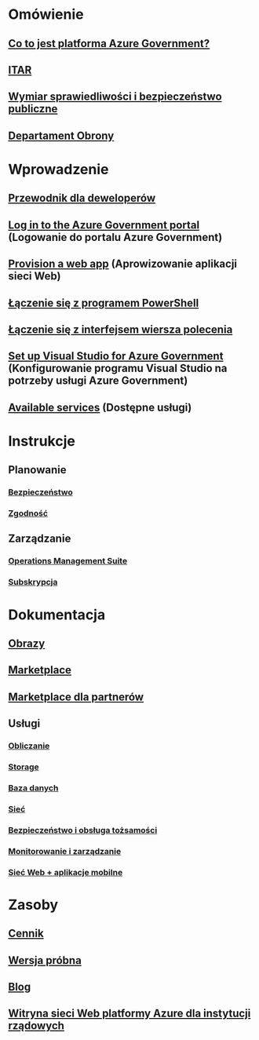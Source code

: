 # Omówienie
## [Co to jest platforma Azure Government?](documentation-government-welcome.md)
## [ITAR](documentation-government-overview-itar.md)
## [Wymiar sprawiedliwości i bezpieczeństwo publiczne](documentation-government-overview-jps.md)
## [Departament Obrony](documentation-government-overview-dod.md)

# Wprowadzenie
## [Przewodnik dla deweloperów](documentation-government-developer-guide.md)
## [Log in to the Azure Government portal](documentation-government-get-started-connect-with-portal.md) (Logowanie do portalu Azure Government)
## [Provision a web app](documentation-government-howto-deploy-webandmobile.md) (Aprowizowanie aplikacji sieci Web)
## [Łączenie się z programem PowerShell](documentation-government-get-started-connect-with-ps.md)
## [Łączenie się z interfejsem wiersza polecenia](documentation-government-get-started-connect-with-cli.md)
## [Set up Visual Studio for Azure Government](documentation-government-get-started-connect-with-vs.md) (Konfigurowanie programu Visual Studio na potrzeby usługi Azure Government)
## [Available services](documentation-government-services.md) (Dostępne usługi)

# Instrukcje
## Planowanie
### [Bezpieczeństwo](documentation-government-plan-security.md)
### [Zgodność](documentation-government-plan-compliance.md)
## Zarządzanie
### [Operations Management Suite](documentation-government-manage-oms.md)
### [Subskrypcja](documentation-government-manage-subscriptions.md)


# Dokumentacja
## [Obrazy](documentation-government-image-gallery.md)
## [Marketplace](documentation-government-manage-marketplace.md)
## [Marketplace dla partnerów](documentation-government-manage-marketplace-partners.md)

## Usługi
### [Obliczanie](documentation-government-compute.md)
### [Storage](documentation-government-services-storage.md)
### [Baza danych](documentation-government-services-database.md)
### [Sieć](documentation-government-networking.md)
### [Bezpieczeństwo i obsługa tożsamości](documentation-government-services-securityandidentity.md)
### [Monitorowanie i zarządzanie](documentation-government-services-monitoringandmanagement.md)
### [Sieć Web + aplikacje mobilne](documentation-government-services-webandmobile.md)


# Zasoby
## [Cennik](https://azure.microsoft.com/pricing/)
## [Wersja próbna](https://azuregov.microsoft.com/trial/azuregovtrial)
## [Blog](https://blogs.msdn.microsoft.com/azuregov/)
## [Witryna sieci Web platformy Azure dla instytucji rządowych](https://azure.microsoft.com/overview/clouds/government/)
